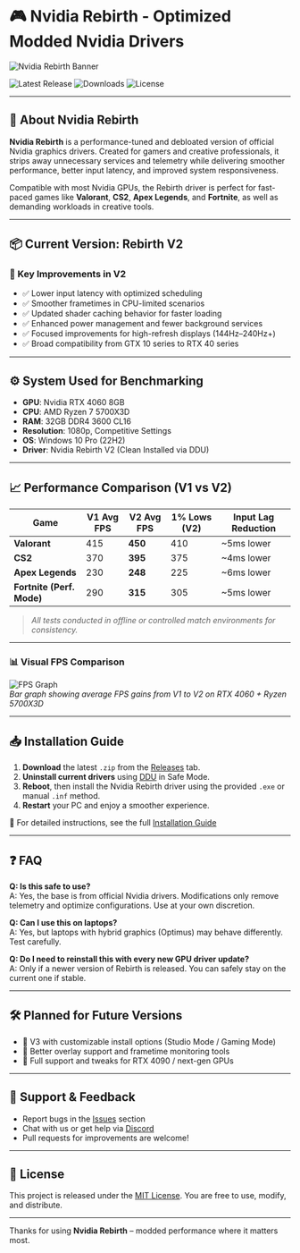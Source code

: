 # 🎮 Nvidia Rebirth - Optimized Modded Nvidia Drivers

![Nvidia Rebirth Banner](https://github.com/user-attachments/assets/8c693c85-9ea5-4270-a5f0-2da280d77039)

![Latest Release](https://img.shields.io/github/v/release/your-repo/Nvidia-Rebirth?label=Release)
![Downloads](https://img.shields.io/github/downloads/your-repo/Nvidia-Rebirth/total)
![License](https://img.shields.io/badge/license-MIT-blue)

---

## 🚀 About Nvidia Rebirth

**Nvidia Rebirth** is a performance-tuned and debloated version of official Nvidia graphics drivers. Created for gamers and creative professionals, it strips away unnecessary services and telemetry while delivering smoother performance, better input latency, and improved system responsiveness.

Compatible with most Nvidia GPUs, the Rebirth driver is perfect for fast-paced games like **Valorant**, **CS2**, **Apex Legends**, and **Fortnite**, as well as demanding workloads in creative tools.

---

## 📦 Current Version: **Rebirth V2**

### 🔧 Key Improvements in V2

- ✅ Lower input latency with optimized scheduling
- ✅ Smoother frametimes in CPU-limited scenarios
- ✅ Updated shader caching behavior for faster loading
- ✅ Enhanced power management and fewer background services
- ✅ Focused improvements for high-refresh displays (144Hz–240Hz+)
- ✅ Broad compatibility from GTX 10 series to RTX 40 series

---

## ⚙️ System Used for Benchmarking

- **GPU**: Nvidia RTX 4060 8GB  
- **CPU**: AMD Ryzen 7 5700X3D  
- **RAM**: 32GB DDR4 3600 CL16  
- **Resolution**: 1080p, Competitive Settings  
- **OS**: Windows 10 Pro (22H2)  
- **Driver**: Nvidia Rebirth V2 (Clean Installed via DDU)

---

## 📈 Performance Comparison (V1 vs V2)

| Game                  | V1 Avg FPS | V2 Avg FPS | 1% Lows (V2) | Input Lag Reduction |
|-----------------------|------------|------------|--------------|----------------------|
| **Valorant**          | 415        | **450**    | 410          | ~5ms lower           |
| **CS2**               | 370        | **395**    | 375          | ~4ms lower           |
| **Apex Legends**      | 230        | **248**    | 225          | ~6ms lower           |
| **Fortnite (Perf. Mode)** | 290    | **315**    | 305          | ~5ms lower           |

> *All tests conducted in offline or controlled match environments for consistency.*

---

### 📊 Visual FPS Comparison

![FPS Graph](https://github.com/your-repo/Nvidia-Rebirth/assets/fps-comparison-v2.png)  
*Bar graph showing average FPS gains from V1 to V2 on RTX 4060 + Ryzen 5700X3D*

---

## 📥 Installation Guide

1. **Download** the latest `.zip` from the [Releases](https://github.com/your-repo/Nvidia-Rebirth/releases) tab.
2. **Uninstall current drivers** using [DDU](https://www.wagnardsoft.com/) in Safe Mode.
3. **Reboot**, then install the Nvidia Rebirth driver using the provided `.exe` or manual `.inf` method.
4. **Restart** your PC and enjoy a smoother experience.

📘 For detailed instructions, see the full [Installation Guide](./INSTALL.md)

---

## ❓ FAQ

**Q: Is this safe to use?**  
A: Yes, the base is from official Nvidia drivers. Modifications only remove telemetry and optimize configurations. Use at your own discretion.

**Q: Can I use this on laptops?**  
A: Yes, but laptops with hybrid graphics (Optimus) may behave differently. Test carefully.

**Q: Do I need to reinstall this with every new GPU driver update?**  
A: Only if a newer version of Rebirth is released. You can safely stay on the current one if stable.

---

## 🛠️ Planned for Future Versions

- 🔹 V3 with customizable install options (Studio Mode / Gaming Mode)
- 🔹 Better overlay support and frametime monitoring tools
- 🔹 Full support and tweaks for RTX 4090 / next-gen GPUs

---

## 🤝 Support & Feedback

- Report bugs in the [Issues](https://github.com/your-repo/Nvidia-Rebirth/issues) section
- Chat with us or get help via [Discord](https://discord.gg/your-server-link)
- Pull requests for improvements are welcome!

---

## 📄 License

This project is released under the [MIT License](./LICENSE). You are free to use, modify, and distribute.

---

Thanks for using **Nvidia Rebirth** – modded performance where it matters most.
